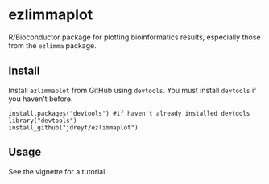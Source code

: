 # ezlimmaplot
R/Bioconductor package for plotting bioinformatics results, especially those from the `ezlimma` package.

## Install
Install `ezlimmaplot` from GitHub using `devtools`. You must install `devtools` if you haven't before.
```
install.packages("devtools") #if haven't already installed devtools
library("devtools")
install_github("jdreyf/ezlimmaplot")
```

## Usage
See the vignette for a tutorial.
